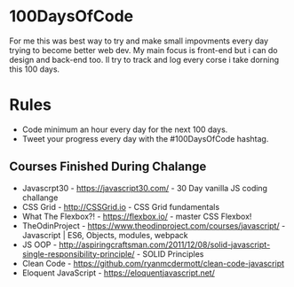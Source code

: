 # 100DaysOfCode

For me this was best way to try and make small impovments every day trying to become better web dev. My main focus is front-end but i can do design and back-end too.
Il try to track and log every corse i take dorning this 100 days.


# Rules

+ Code minimum an hour every day for the next 100 days.
+ Tweet your progress every day with the #100DaysOfCode hashtag.

## Courses Finished During Chalange
+ Javascrpt30 - https://javascript30.com/ - 30 Day vanilla JS coding challange
+ CSS Grid - http://CSSGrid.io - CSS Grid fundamentals
+ What The Flexbox?! - https://flexbox.io/ - master CSS Flexbox!
+ TheOdinProject - https://www.theodinproject.com/courses/javascript/ - Javascript | ES6, Objects, modules, webpack
+ JS OOP - http://aspiringcraftsman.com/2011/12/08/solid-javascript-single-responsibility-principle/ - SOLID Principles
+ Clean Code - https://github.com/ryanmcdermott/clean-code-javascript
+ Eloquent JavaScript - https://eloquentjavascript.net/

